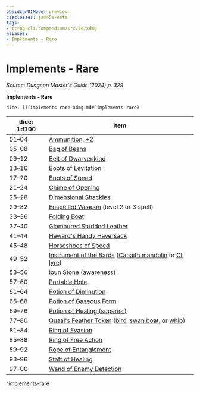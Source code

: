 ```yaml
---
obsidianUIMode: preview
cssclasses: json5e-note
tags:
- ttrpg-cli/compendium/src/5e/xdmg
aliases:
- Implements - Rare
---
```

# Implements - Rare
*Source: Dungeon Master's Guide (2024) p. 329* 

**Implements - Rare**

`dice: [](implements-rare-xdmg.md#^implements-rare)`

| dice: 1d100 | Item |
|-------------|------|
| 01–04 | [Ammunition, +2](/3-Mechanics/CLI/items/2-ammunition-xdmg.md) |
| 05–08 | [Bag of Beans](/3-Mechanics/CLI/items/bag-of-beans-xdmg.md) |
| 09–12 | [Belt of Dwarvenkind](/3-Mechanics/CLI/items/belt-of-dwarvenkind-xdmg.md) |
| 13–16 | [Boots of Levitation](/3-Mechanics/CLI/items/boots-of-levitation-xdmg.md) |
| 17–20 | [Boots of Speed](/3-Mechanics/CLI/items/boots-of-speed-xdmg.md) |
| 21–24 | [Chime of Opening](/3-Mechanics/CLI/items/chime-of-opening-xdmg.md) |
| 25–28 | [Dimensional Shackles](/3-Mechanics/CLI/items/dimensional-shackles-xdmg.md) |
| 29–32 | [Enspelled Weapon](/3-Mechanics/CLI/items/enspelled-weapon-xdmg.md) (level 2 or 3 spell) |
| 33–36 | [Folding Boat](/3-Mechanics/CLI/items/folding-boat-xdmg.md) |
| 37–40 | [Glamoured Studded Leather](/3-Mechanics/CLI/items/glamoured-studded-leather-xdmg.md) |
| 41–44 | [Heward's Handy Haversack](/3-Mechanics/CLI/items/hewards-handy-haversack-xdmg.md) |
| 45–48 | [Horseshoes of Speed](/3-Mechanics/CLI/items/horseshoes-of-speed-xdmg.md) |
| 49–52 | [Instrument of the Bards](/3-Mechanics/CLI/items/instrument-of-the-bards-xdmg.md) ([Canaith mandolin](/3-Mechanics/CLI/items/instrument-of-the-bards-canaith-mandolin-xdmg.md) or [Cli lyre](/3-Mechanics/CLI/items/instrument-of-the-bards-cli-lyre-xdmg.md)) |
| 53–56 | [Ioun Stone](/3-Mechanics/CLI/items/ioun-stone-xdmg.md) ([awareness](/3-Mechanics/CLI/items/ioun-stone-awareness-xdmg.md)) |
| 57–60 | [Portable Hole](/3-Mechanics/CLI/items/portable-hole-xdmg.md) |
| 61–64 | [Potion of Diminution](/3-Mechanics/CLI/items/potion-of-diminution-xdmg.md) |
| 65–68 | [Potion of Gaseous Form](/3-Mechanics/CLI/items/potion-of-gaseous-form-xdmg.md) |
| 69–76 | [Potion of Healing (superior)](/3-Mechanics/CLI/items/potion-of-superior-healing-xdmg.md) |
| 77–80 | [Quaal's Feather Token](/3-Mechanics/CLI/items/quaals-feather-token-xdmg.md) ([bird](/3-Mechanics/CLI/items/quaals-feather-token-bird-xdmg.md), [swan boat](/3-Mechanics/CLI/items/quaals-feather-token-swan-boat-xdmg.md), or [whip](/3-Mechanics/CLI/items/quaals-feather-token-whip-xdmg.md)) |
| 81–84 | [Ring of Evasion](/3-Mechanics/CLI/items/ring-of-evasion-xdmg.md) |
| 85–88 | [Ring of Free Action](/3-Mechanics/CLI/items/ring-of-free-action-xdmg.md) |
| 89–92 | [Rope of Entanglement](/3-Mechanics/CLI/items/rope-of-entanglement-xdmg.md) |
| 93–96 | [Staff of Healing](/3-Mechanics/CLI/items/staff-of-healing-xdmg.md) |
| 97–00 | [Wand of Enemy Detection](/3-Mechanics/CLI/items/wand-of-enemy-detection-xdmg.md) |
^implements-rare